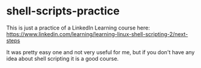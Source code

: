 # shell-scripts-practice

This is just a practice of a LinkedIn Learning course here: https://www.linkedin.com/learning/learning-linux-shell-scripting-2/next-steps

It was pretty easy one and not very useful for me, but if you don't have any idea about shell scripting it is a good course.
